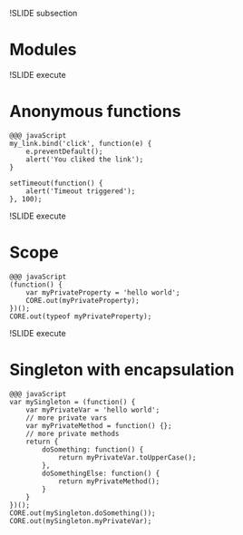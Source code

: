 !SLIDE subsection

# Modules #

!SLIDE execute
# Anonymous functions #

    @@@ javaScript
    my_link.bind('click', function(e) {
        e.preventDefault();
        alert('You cliked the link');
    }

    setTimeout(function() {
        alert('Timeout triggered');
    }, 100);

!SLIDE execute
# Scope #

    @@@ javaScript
    (function() {
        var myPrivateProperty = 'hello world';
        CORE.out(myPrivateProperty);
    })();
    CORE.out(typeof myPrivateProperty);

!SLIDE execute
# Singleton with encapsulation #

    @@@ javaScript
    var mySingleton = (function() {
        var myPrivateVar = 'hello world';
        // more private vars
        var myPrivateMethod = function() {};
        // more private methods
        return {
            doSomething: function() {
                return myPrivateVar.toUpperCase();
            },
            doSomethingElse: function() {
                return myPrivateMethod();
            }
        }
    })();
    CORE.out(mySingleton.doSomething());
    CORE.out(mySingleton.myPrivateVar);

